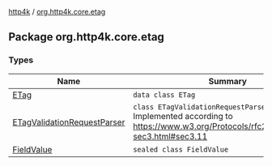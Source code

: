 [http4k](../index.md) / [org.http4k.core.etag](./index.md)

## Package org.http4k.core.etag

### Types

| Name | Summary |
|---|---|
| [ETag](-e-tag/index.md) | `data class ETag` |
| [ETagValidationRequestParser](-e-tag-validation-request-parser/index.md) | `class ETagValidationRequestParser`<br>Implemented according to https://www.w3.org/Protocols/rfc2616/rfc2616-sec3.html#sec3.11 |
| [FieldValue](-field-value/index.md) | `sealed class FieldValue` |
